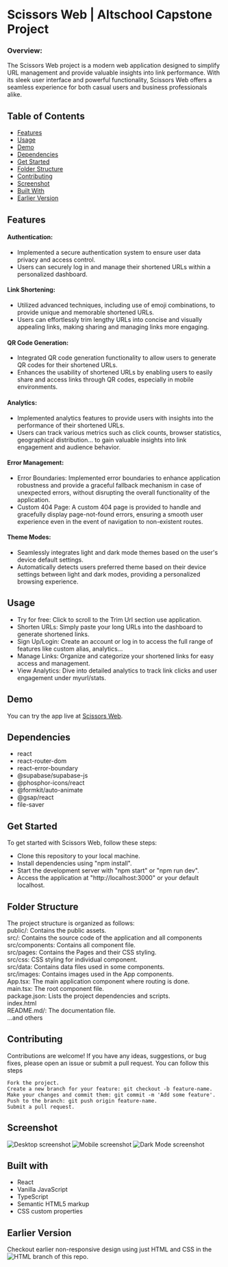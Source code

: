 # Scissors Web |  Altschool Capstone Project

### Overview:

The Scissors Web project is a modern web application designed to simplify URL management and provide valuable insights into link performance. With its sleek user interface and powerful functionality, Scissors Web offers a seamless experience for both casual users and business professionals alike.

## Table of Contents

- [Features](#features)
- [Usage](#usage)
- [Demo](#demo)
- [Dependencies](#dependencies)
- [Get Started](#get-started)
- [Folder Structure](#folder-structure)
- [Contributing](#contributing)
- [Screenshot](#screenshot)
- [Built With](#built-with)
- [Earlier Version](#earlier-version)

## Features

#### Authentication:

- Implemented a secure authentication system to ensure user data privacy and access control.
- Users can securely log in and manage their shortened URLs within a personalized dashboard.

#### Link Shortening:

- Utilized advanced techniques, including use of emoji combinations, to provide unique and memorable shortened URLs.
- Users can effortlessly trim lengthy URLs into concise and visually appealing links, making sharing and managing links more engaging.

#### QR Code Generation:

- Integrated QR code generation functionality to allow users to generate QR codes for their shortened URLs.
- Enhances the usability of shortened URLs by enabling users to easily share and access links through QR codes, especially in mobile environments.

#### Analytics:

- Implemented analytics features to provide users with insights into the performance of their shortened URLs.
- Users can track various metrics such as click counts, browser statistics, geographical distribution... to gain valuable insights into link engagement and audience behavior.

#### Error Management:

- Error Boundaries: Implemented error boundaries to enhance application robustness and provide a graceful fallback mechanism in case of unexpected errors, without disrupting the overall functionality of the application.
- Custom 404 Page: A custom 404 page is provided to handle and gracefully display page-not-found errors, ensuring a smooth user experience even in the event of navigation to non-existent routes.

#### Theme Modes:

- Seamlessly integrates light and dark mode themes based on the user's device default settings.
- Automatically detects users preferred theme based on their device settings between light and dark modes, providing a personalized browsing experience.

## Usage

- Try for free: Click to scroll to the Trim Url section use application.
- Shorten URLs: Simply paste your long URLs into the dashboard to generate shortened links.
- Sign Up/Login: Create an account or log in to access the full range of features like custom alias, analytics...
- Manage Links: Organize and categorize your shortened links for easy access and management.
- View Analytics: Dive into detailed analytics to track link clicks and user engagement under myurl/stats.

## Demo

You can try the app live at [Scissors Web](https://scissorsweb-altschool.netlify.app/).

## Dependencies

- react
- react-router-dom
- react-error-boundary
- @supabase/supabase-js
- @phosphor-icons/react
- @formkit/auto-animate
- @gsap/react
- file-saver

## Get Started

To get started with Scissors Web, follow these steps:

- Clone this repository to your local machine.
- Install dependencies using "npm install".
- Start the development server with "npm start" or "npm run dev".
- Access the application at "http://localhost:3000" or your default localhost.

## Folder Structure

The project structure is organized as follows:  
public/: Contains the public assets.  
src/: Contains the source code of the application and all components  
src/components: Contains all component file.  
src/pages: Contains the Pages and their CSS styling.  
src/css: CSS styling for individual component.  
src/data: Contains data files used in some components.  
src/images: Contains images used in the App components.  
App.tsx: The main application component where routing is done.  
main.tsx: The root component file.  
package.json: Lists the project dependencies and scripts.  
index.html  
README.md/: The documentation file.  
...and others

## Contributing

Contributions are welcome! If you have any ideas, suggestions, or bug fixes, please open an issue or submit a pull request. You can follow this steps

    Fork the project.
    Create a new branch for your feature: git checkout -b feature-name.
    Make your changes and commit them: git commit -m 'Add some feature'.
    Push to the branch: git push origin feature-name.
    Submit a pull request.

## Screenshot

![Desktop screenshot](./public/screenshot_scissors_desktop.png)
![Mobile screenshot](./public/screenshot_scissors_mobile.png)
![Dark Mode screenshot](./public/scissors-darkmode.png)

## Built with

- React
- Vanilla JavaScript
- TypeScript
- Semantic HTML5 markup
- CSS custom properties

## Earlier Version

Checkout earlier non-responsive design using just HTML and CSS in the ![HTML](https://github.com/lawalOyinlola/altschoolproject-submit/tree/html) branch of this repo.
